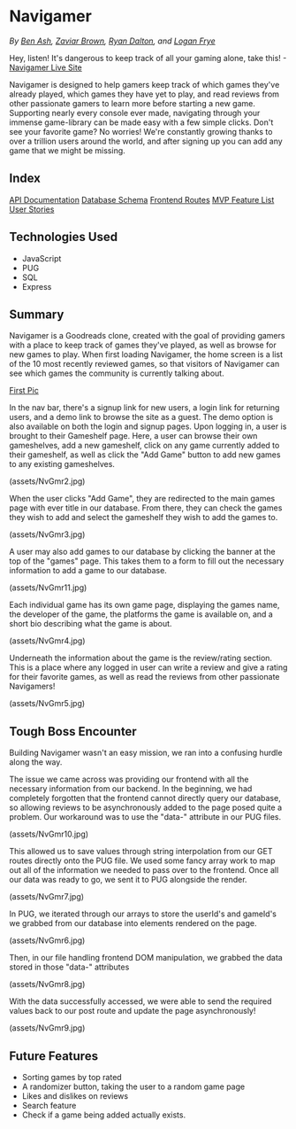 # Navigamer
*By  [Ben Ash](https://github.com/composerben), [Zaviar Brown](https://github.com/ZaviarBrown), [Ryan Dalton](https://github.com/DaltonR121), and [Logan Frye](https://github.com/Loganfrye714)*

Hey, listen! It's dangerous to keep track of all your gaming alone, take this! - [Navigamer Live Site](https://aa-navigamer.herokuapp.com/)

Navigamer is designed to help gamers keep track of which games they've already played, which games they have yet to play, and read reviews from other passionate gamers to learn more before starting a new game. Supporting nearly every console ever made, navigating through your immense game-library can be made easy with a few simple clicks. Don't see your favorite game? No worries! We're constantly growing thanks to over a trillion users around the world, and after signing up you can add any game that we might be missing. 

## Index
[API Documentation](https://github.com/composerben/navigamer/wiki/API-Documentation)
[Database Schema](https://github.com/composerben/navigamer/wiki/Database-Schema)
[Frontend Routes](https://github.com/composerben/navigamer/wiki/Frontend-Routes)
[MVP Feature List](https://github.com/composerben/navigamer/wiki/MVP-Feature-List)
[User Stories](https://github.com/composerben/navigamer/wiki/User-Stories)

## Technologies Used
* JavaScript
* PUG
* SQL
* Express

## Summary
Navigamer is a Goodreads clone, created with the goal of providing gamers with a place to keep track of games they've played, as well as browse for new games to play. 
When first loading Navigamer, the home screen is a list of the 10 most recently reviewed games, so that visitors of Navigamer can see which games the community is currently talking about.

[First Pic](assets/NvGmr1.jpg)

In the nav bar, there's a signup link for new users, a login link for returning users, and a demo link to browse the site as a guest. The demo option is also available on both the login and signup pages.
Upon logging in, a user is brought to their Gameshelf page. Here, a user can browse their own gameshelves, add a new gameshelf, click on any game currently added to their gameshelf, as well as click the "Add Game" button to add new games to any existing gameshelves.

(assets/NvGmr2.jpg)

When the user clicks "Add Game", they are redirected to the main games page with ever title in our database. From there, they can check the games they wish to add and select the gameshelf they wish to add the games to.

(assets/NvGmr3.jpg)

A user may also add games to our database by clicking the banner at the top of the "games" page. This takes them to a form to fill out the necessary information to add a game to our database.

(assets/NvGmr11.jpg)

Each individual game has its own game page, displaying the games name, the developer of the game, the platforms the game is available on, and a short bio describing what the game is about.

(assets/NvGmr4.jpg)

Underneath the information about the game is the review/rating section. This is a place where any logged in user can write a review and give a rating for their favorite games, as well as read the reviews from other passionate Navigamers!

(assets/NvGmr5.jpg)

## Tough Boss Encounter
Building Navigamer wasn't an easy mission, we ran into a confusing hurdle along the way.

The issue we came across was providing our frontend with all the necessary information from our backend. In the beginning, we had completely forgotten that the frontend cannot directly query our database, so allowing reviews to be asynchronously added to the page posed quite a problem. Our workaround was to use the "data-" attribute in our PUG files. 

(assets/NvGmr10.jpg)

This allowed us to save values through string interpolation from our GET routes directly onto the PUG file. We used some fancy array work to map out all of the information we needed to pass over to the frontend. Once all our data was ready to go, we sent it to PUG alongside the render.

(assets/NvGmr7.jpg)

In PUG, we iterated through our arrays to store the userId's and gameId's we grabbed from our database into elements rendered on the page. 

(assets/NvGmr6.jpg)

Then, in our file handling frontend DOM manipulation, we grabbed the data stored in those "data-" attributes

(assets/NvGmr8.jpg)

With the data successfully accessed, we were able to send the required values back to our post route and update the page asynchronously!

(assets/NvGmr9.jpg)

## Future Features
* Sorting games by top rated
* A randomizer button, taking the user to a random game page
* Likes and dislikes on reviews
* Search feature
* Check if a game being added actually exists.
